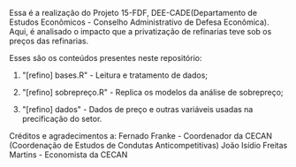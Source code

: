 Essa é a realização do Projeto 15-FDF, DEE-CADE(Departamento de Estudos Econômicos - Conselho Administrativo de Defesa Econômica).
Aqui, é analisado o impacto que a privatização de refinarias teve sob os preços das refinarias. 

Esses são os conteúdos presentes neste repositório:

1) "[refino] bases.R" - Leitura e tratamento de dados;

2) "[refino] sobrepreço.R" - Replica os modelos da análise de sobrepreço; 

3) "[refino] dados" - Dados de preço e outras variáveis usadas na precificação do setor.

Créditos e agradecimentos a:
  Fernado Franke - Coordenador da CECAN (Coordenação de Estudos de Condutas Anticompetitivas)
  João Isídio Freitas Martins - Economista da CECAN 
